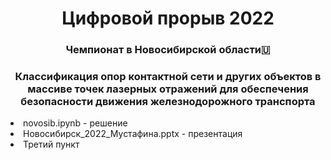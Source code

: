 <h1 align="center">Цифровой прорыв 2022</a> 
<h3 align="center">Чемпионат в Новосибирской области🇺</h3>
<h3 align="center">Классификация опор контактной сети и других объектов в массиве точек лазерных отражений для обеспечения безопасности движения железнодорожного транспорта</h3

 <ul>
 <li>novosib.ipynb - решение</li>
 <li>Новосибирск_2022_Мустафина.pptx - презентация </li>
 <li>Третий пункт</li>
</ul>


